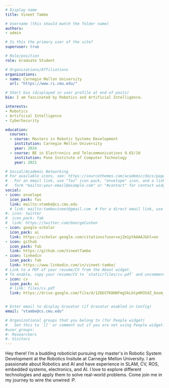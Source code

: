```yaml
---
# Display name
title: Vineet Tambe

# Username (this should match the folder name)
authors:
- admin

# Is this the primary user of the site?
superuser: true

# Role/position
role: Graduate Student

# Organizations/Affiliations
organizations:
- name: Carnegie Mellon University
  url: "https://www.ri.cmu.edu/"

# Short bio (displayed in user profile at end of posts)
bio: I am fascinated by Robotics and Artificial Intelligence.

interests:
- Robotics
- Artificial Intelligence
- CyberSecurity

education:
  courses:
  - course: Masters in Robotic Systems Development
    institution: Carnegie Mellon University
    year: 2024
  - course: BE in Electronics and Telecommunications 9.65/10 
    institution: Pune Institute of Computer Technology
    year: 2021

# Social/Academic Networking
# For available icons, see: https://sourcethemes.com/academic/docs/page-builder/#icons
#   For an email link, use "fas" icon pack, "envelope" icon, and a link in the
#   form "mailto:your-email@example.com" or "#contact" for contact widget.
social:
- icon: envelope
  icon_pack: fas
  link: mailto:vtambe@cs.cmu.edu
  # link: mailto:tambevineet@gmail.com  # For a direct email link, use "mailto:tambevineet@gmail.com".
#- icon: twitter
#  icon_pack: fab
#  link: https://twitter.com/GeorgeCushen
- icon: google-scholar
  icon_pack: ai
  link: https://scholar.google.com/citations?user=ojZm1pYAAAAJ&hl=en
- icon: github
  icon_pack: fab
  link: https://github.com/VineetTambe
- icon: linkedin
  icon_pack: fab
  link: https://www.linkedin.com/in/vineet-tambe/
# Link to a PDF of your resume/CV from the About widget.
# To enable, copy your resume/CV to `static/files/cv.pdf` and uncomment the lines below.
- icon: cv
  icon_pack: ai
  # link: files/cv.pdf
  link: https://drive.google.com/file/d/1Z6DSTK8H0FmgSkLbtp6M35dZ_6oom_Ql/view?usp=sharing


# Enter email to display Gravatar (if Gravatar enabled in Config)
email: "vtambe@cs.cmu.edu"

# Organizational groups that you belong to (for People widget)
#   Set this to `[]` or comment out if you are not using People widget.
#user_groups:
#- Researchers
#- Visitors
---
```

Hey there! I’m a budding roboticist pursuing my master's in Robotic System Development at the Robotics Insitute at Carnegie Mellon University. I am passionate about Robotics and AI and have experience in SLAM, CV, ROS, embedded systems, electronics, and AI. 
I love to explore different technologies and apply them to solve real-world problems. Come join me in my journey to wire the unwired :P.
 <!-- Currently I am working on:
- Autonomous Vehicles 
- reinforcement learning
- control systems -->

